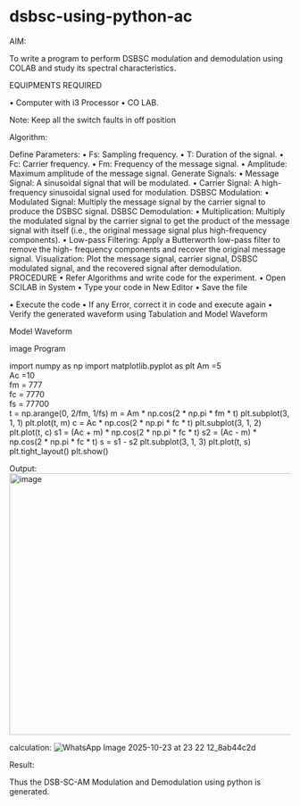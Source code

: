 # dsbsc-using-python-ac

AIM:

To write a program to perform DSBSC modulation and demodulation using COLAB and study its spectral characteristics.

EQUIPMENTS REQUIRED

• Computer with i3 Processor • CO LAB.

Note: Keep all the switch faults in off position

Algorithm:

Define Parameters: • Fs: Sampling frequency. • T: Duration of the signal. • Fc: Carrier frequency. • Fm: Frequency of the message signal. • Amplitude: Maximum amplitude of the message signal.
Generate Signals: • Message Signal: A sinusoidal signal that will be modulated. • Carrier Signal: A high-frequency sinusoidal signal used for modulation.
DSBSC Modulation: • Modulated Signal: Multiply the message signal by the carrier signal to produce the DSBSC signal.
DSBSC Demodulation: • Multiplication: Multiply the modulated signal by the carrier signal to get the product of the message signal with itself (i.e., the original message signal plus high-frequency components). • Low-pass Filtering: Apply a Butterworth low-pass filter to remove the high- frequency components and recover the original message signal.
Visualization: Plot the message signal, carrier signal, DSBSC modulated signal, and the recovered signal after demodulation. PROCEDURE
• Refer Algorithms and write code for the experiment. • Open SCILAB in System • Type your code in New Editor • Save the file

• Execute the code • If any Error, correct it in code and execute again • Verify the generated waveform using Tabulation and Model Waveform

Model Waveform

image
Program

import numpy as np
import matplotlib.pyplot as plt
Am =5    
Ac =10   
fm = 777   
fc = 7770    
fs = 77700   
t = np.arange(0, 2/fm, 1/fs)
m = Am * np.cos(2 * np.pi * fm * t)
plt.subplot(3, 1, 1)
plt.plot(t, m)
c = Ac * np.cos(2 * np.pi * fc * t)
plt.subplot(3, 1, 2)
plt.plot(t, c)
s1 = (Ac + m) * np.cos(2 * np.pi * fc * t)
s2 = (Ac - m) * np.cos(2 * np.pi * fc * t)
s = s1 - s2
plt.subplot(3, 1, 3)
plt.plot(t, s)
plt.tight_layout()
plt.show()

Output:
<img width="630" height="469" alt="image" src="https://github.com/user-attachments/assets/037a04cb-22e1-471a-b2d0-7d92c4a21f3f" />

calculation:
![WhatsApp Image 2025-10-23 at 23 22 12_8ab44c2d](https://github.com/user-attachments/assets/31a80bc9-a9fd-497d-93b1-674b9e9b4884)


Result:


Thus the DSB-SC-AM Modulation and Demodulation using python is generated.
